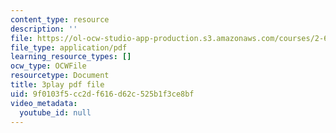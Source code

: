 ```yaml
---
content_type: resource
description: ''
file: https://ol-ocw-studio-app-production.s3.amazonaws.com/courses/2-627-fundamentals-of-photovoltaics-fall-2013/9f0103f5cc2df616d62c525b1f3ce8bf_k12GMjtN8aA.pdf
file_type: application/pdf
learning_resource_types: []
ocw_type: OCWFile
resourcetype: Document
title: 3play pdf file
uid: 9f0103f5-cc2d-f616-d62c-525b1f3ce8bf
video_metadata:
  youtube_id: null
---
```

